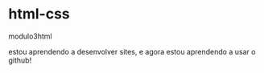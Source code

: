 # html-css
 modulo3html

 estou aprendendo  a desenvolver sites, e agora estou aprendendo a usar o github!
